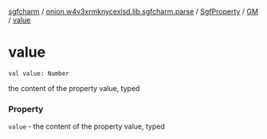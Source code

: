 [sgfcharm](../../../index.md) / [onion.w4v3xrmknycexlsd.lib.sgfcharm.parse](../../index.md) / [SgfProperty](../index.md) / [GM](index.md) / [value](./value.md)

# value

`val value: Number`

the content of the property value, typed

### Property

`value` - the content of the property value, typed